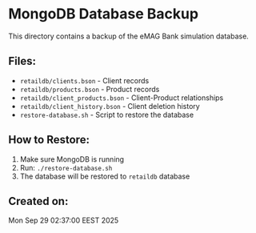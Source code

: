 # MongoDB Database Backup

This directory contains a backup of the eMAG Bank simulation database.

## Files:
- `retaildb/clients.bson` - Client records
- `retaildb/products.bson` - Product records  
- `retaildb/client_products.bson` - Client-Product relationships
- `retaildb/client_history.bson` - Client deletion history
- `restore-database.sh` - Script to restore the database

## How to Restore:
1. Make sure MongoDB is running
2. Run: `./restore-database.sh`
3. The database will be restored to `retaildb` database

## Created on:
Mon Sep 29 02:37:00 EEST 2025
